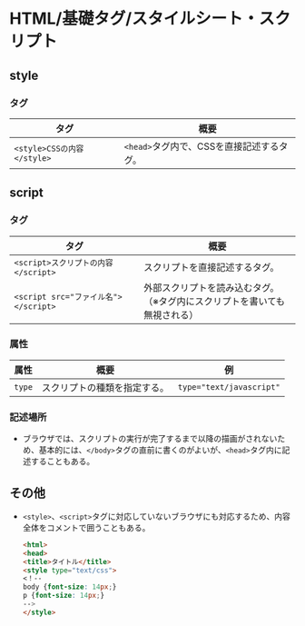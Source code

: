 # HTML/基礎タグ/スタイルシート・スクリプト

## style

### タグ

| タグ                       | 概要                                      |
| -------------------------- | ----------------------------------------- |
| `<style>CSSの内容</style>` | `<head>`タグ内で、CSSを直接記述するタグ。 |

## script

### タグ

| タグ                                 | 概要                                                         |
| ------------------------------------ | ------------------------------------------------------------ |
| `<script>スクリプトの内容</script>`  | スクリプトを直接記述するタグ。                               |
| `<script src="ファイル名"></script>` | 外部スクリプトを読み込むタグ。<br />（※タグ内にスクリプトを書いても無視される） |

### 属性

| 属性   | 概要                         | 例                       |
| ------ | ---------------------------- | ------------------------ |
| `type` | スクリプトの種類を指定する。 | `type="text/javascript"` |

### 記述場所

- ブラウザでは、スクリプトの実行が完了するまで以降の描画がされないため、基本的には、`</body>`タグの直前に書くのがよいが、`<head>`タグ内に記述することもある。

## その他

- `<style>`、`<script>`タグに対応していないブラウザにも対応するため、内容全体をコメントで囲うこともある。

  ```html
  <html>
  <head>
  <title>タイトル</title>
  <style type="text/css">
  <！--
  body {font-size: 14px;}
  p {font-size: 14px;}
  --> 
  </style>
  ```
